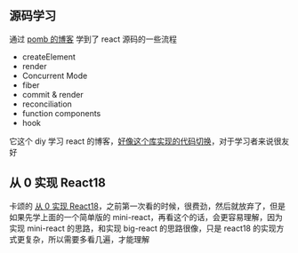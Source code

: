 ## 源码学习

通过 [pomb 的博客](https://pomb.us/build-your-own-react/) 学到了 react 源码的一些流程

- createElement
- render
- Concurrent Mode
- fiber
- commit & render
- reconciliation
- function components
- hook

它这个 diy 学习 react 的博客，[好像这个库实现的代码切换](https://github.com/pomber/code-surfer)，对于学习者来说很友好

## 从 0 实现 React18

卡颂的 [从 0 实现 React18](https://appjiz2zqrn2142.pc.xiaoe-tech.com/p/t_pc/goods_pc_detail/goods_detail/p_638035c1e4b07b05581d25db?fromH5=true&type=3)，之前第一次看的时候，很费劲，然后就放弃了，但是如果先学上面的一个简单版的 mini-react，再看这个的话，会更容易理解，因为实现 mini-react 的思路，和实现 big-react 的思路很像，只是 react18 的实现方式更复杂，所以需要多看几遍，才能理解

